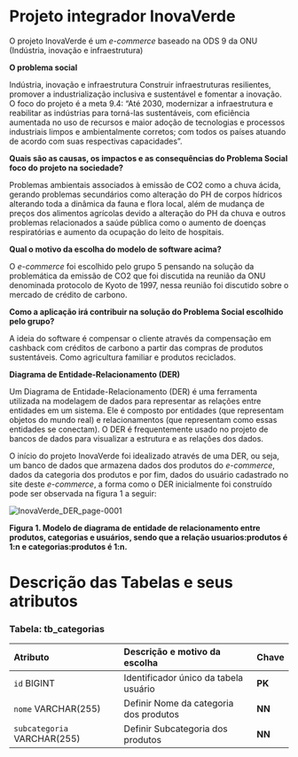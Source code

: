# **Projeto integrador InovaVerde**
<p style="text-align: justify;">
  
  O projeto InovaVerde é um _e-commerce_ baseado na ODS 9 da ONU (Indústria, inovação e infraestrutura)

</p>

**O problema social**
<p style="text-align: justify;">
  
  Indústria, inovação e infraestrutura Construir infraestruturas resilientes, promover a industrialização inclusiva e sustentável e fomentar a inovação.
O foco do projeto é a meta 9.4: “Até 2030, modernizar a infraestrutura e reabilitar as indústrias para torná-las sustentáveis, com eficiência aumentada no uso de recursos e maior adoção de tecnologias e processos industriais limpos e ambientalmente corretos; com todos os países atuando de acordo com suas respectivas capacidades”.

</p>

**Quais são as causas, os impactos e as consequências do Problema Social foco do projeto na sociedade?**
<p style="text-align: justify;">
  
  Problemas ambientais associados à emissão de CO2 como a chuva ácida, gerando problemas secundários como alteração do PH de corpos hídricos alterando toda a dinâmica da fauna e flora local, além de mudança de preços dos alimentos agrícolas devido a alteração do PH da chuva e outros problemas relacionados a saúde pública como o aumento de doenças respiratórias e aumento da ocupação do leito de hospitais.

</p>

**Qual o motivo da escolha do modelo de software acima?**
<p style="text-align: justify;">
  
  O _e-commerce_ foi escolhido pelo grupo 5 pensando na solução da problemática da emissão de CO2 que foi discutida na reunião da ONU denominada protocolo de Kyoto de 1997, nessa reunião foi discutido sobre o mercado de crédito de carbono.

</p>

**Como a aplicação irá contribuir na solução do Problema Social escolhido pelo grupo?**
<p style="text-align: justify;">
  
  A ideia do software é compensar o cliente através da compensação em cashback com créditos de carbono a partir das compras de produtos sustentáveis. Como agricultura familiar e produtos reciclados.

</p>

**Diagrama de Entidade-Relacionamento (DER)**
<p style="text-align: justify;">
  
  Um Diagrama de Entidade-Relacionamento (DER) é uma ferramenta utilizada na modelagem de dados para representar as relações entre entidades em um sistema. Ele é composto por entidades (que representam objetos do mundo real) e relacionamentos (que representam como essas entidades se conectam). O DER é frequentemente usado no projeto de bancos de dados para visualizar a estrutura e as relações dos dados.

  O início do projeto InovaVerde foi idealizado através de uma DER, ou seja, um banco de dados que armazena dados dos produtos do _e-commerce_, dados da categoria dos produtos e por fim, dados do usuário cadastrado no site deste _e-commerce_, a forma como o DER inicialmente foi construído pode ser observada na figura 1 a seguir:
</p>

![InovaVerde_DER_page-0001](https://github.com/Inova-Verde/projeto-integrador-inova-verde/assets/147213232/a7411e79-9f42-4e83-afb8-44fa9d23050a)

<p style="text-align: justify;">
  
**Figura 1. Modelo de diagrama de entidade de relacionamento entre produtos, categorias e usuários, sendo que a relação usuarios:produtos é 1:n e categorias:produtos é 1:n.**

</p>


# Descrição das Tabelas e seus atributos

### Tabela: tb_categorias

| Atributo   | Descrição e motivo da escolha       | Chave       |
| :---------- | :--------- | :---------------------------------- |
| `id` BIGINT | Identificador único da tabela usuário | **PK** |
| `nome` VARCHAR(255) | Definir Nome da categoria dos produtos | **NN** |
| `subcategoria` VARCHAR(255) | Definir Subcategoria dos produtos | **NN** |
